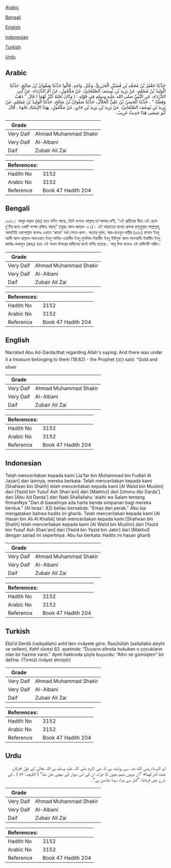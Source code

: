 [Arabic](#arabic)

[Bengali](#bengali)

[English](#english)

[Indonesian](#indonesian)

[Turkish](#turkish)

[Urdu](#urdu)

## Arabic


<div dir="rtl" lang="ar" style={{fontSize:'larger',backgroundColor:'#f8f9fa',padding:20}}>
حَدَّثَنَا جَعْفَرُ بْنُ مُحَمَّدِ بْنِ فُضَيْلٍ الْجَزَرِيُّ، وَغَيْرُ، وَاحِدٍ، قَالُوا حَدَّثَنَا صَفْوَانُ بْنُ صَالِحٍ، حَدَّثَنَا الْوَلِيدُ بْنُ مُسْلِمٍ، عَنْ يَزِيدَ بْنِ يُوسُفَ الصَّنْعَانِيِّ، عَنْ مَكْحُولٍ، عَنْ أُمِّ الدَّرْدَاءِ، عَنْ أَبِي الدَّرْدَاءِ، عَنِ النَّبِيِّ صلى الله عليه وسلم فِي قَوْلِهِ ‏:‏ ‏(‏ وَكَانَ تَحْتَهُ كَنْزٌ لَهُمَا ‏)‏ قَالَ ‏"‏ ذَهَبٌ وَفِضَّةٌ ‏"‏ ‏.‏ حَدَّثَنَا الْحَسَنُ بْنُ عَلِيٍّ الْخَلاَّلُ، حَدَّثَنَا صَفْوَانُ بْنُ صَالِحٍ، حَدَّثَنَا الْوَلِيدُ بْنُ مُسْلِمٍ، عَنْ يَزِيدَ بْنِ يُوسُفَ الصَّنْعَانِيِّ، عَنْ يَزِيدَ بْنِ يَزِيدَ بْنِ جَابِرٍ، عَنْ مَكْحُولٍ، بِهَذَا الإِسْنَادِ نَحْوَهُ ‏.‏ قَالَ أَبُو عِيسَى هَذَا حَدِيثٌ غَرِيبٌ ‏.‏
</div>
<div style={{backgroundColor:'#f8f9fa',padding:20, marginBottom: 10}}><table> <thead> <tr> <th>Grade</th> <th></th> </tr> </thead> <tbody> <tr><td>Very Daif</td><td>Ahmad Muhammad Shakir</td></tr><tr><td>Very Daif</td><td>Al-Albani</td></tr><tr><td>Daif</td><td>Zubair Ali Zai</td></tr></tbody></table><table> <thead> <tr> <th>References:</th> <th></th> </tr> </thead> <tbody><tr><td>Hadith No</td><td>3152</td></tr><tr><td>Arabic No</td><td>3152</td></tr><tr><td>Reference</td><td>Book 47 Hadith 204</td></tr></tbody></table></div>

## Bengali


<div dir="ltr" lang="bn" style={{fontSize:'larger',backgroundColor:'#f8f9fa',padding:20}}>
৩১৫২। আবূদ দারদা (রাঃ) হতে বর্ণিত আছে, তিনি বলেনঃ আল্লাহ্ তা'আলার বাণী, “এই প্রাচীরের নীচে এই ছেলে দু'টির জন্য একটি সম্পদ রক্ষিত আছে" (সূরাঃ আল-কাহফ- ৮২)। এই আয়াতের ব্যাখ্যা প্রসঙ্গে রাসূলুল্লাহ সাল্লাল্লাহু আলাইহি ওয়াসাল্লাম বলেনঃ এখানে 'কান্‌য’ অর্থ সোনা-রূপা। অত্যন্ত দুর্বল, আর-রাওযুন নায়ীর (৯৪০) হাসান ইবনু আলী আল-খাল্লাল-সাফওয়ান ইবনু সালিহ-ওয়ালীদ ইবনু মুসলিম-ইয়াযীদ ইবনু ইউসুফ আস-সানআনী-ইয়াযীদ ইবনু জাবির-মাকহুল (রাহঃ) হতে এই সনদে উপরের হাদীসের মতই বর্ণিত হয়েছে। আবূ ঈসা বলেনঃ এই হাদীসটি গারীব।
</div>
<div style={{backgroundColor:'#f8f9fa',padding:20, marginBottom: 10}}><table> <thead> <tr> <th>Grade</th> <th></th> </tr> </thead> <tbody> <tr><td>Very Daif</td><td>Ahmad Muhammad Shakir</td></tr><tr><td>Very Daif</td><td>Al-Albani</td></tr><tr><td>Daif</td><td>Zubair Ali Zai</td></tr></tbody></table><table> <thead> <tr> <th>References:</th> <th></th> </tr> </thead> <tbody><tr><td>Hadith No</td><td>3152</td></tr><tr><td>Arabic No</td><td>3152</td></tr><tr><td>Reference</td><td>Book 47 Hadith 204</td></tr></tbody></table></div>

## English


<div dir="ltr" lang="en" style={{fontSize:'larger',backgroundColor:'#f8f9fa',padding:20}}>
Narrated Abu Ad-Darda:that regarding Allah's saying: And there was under it a treasure belonging to them (18:82) - the Prophet (ﷺ) said: "Gold and silver
</div>
<div style={{backgroundColor:'#f8f9fa',padding:20, marginBottom: 10}}><table> <thead> <tr> <th>Grade</th> <th></th> </tr> </thead> <tbody> <tr><td>Very Daif</td><td>Ahmad Muhammad Shakir</td></tr><tr><td>Very Daif</td><td>Al-Albani</td></tr><tr><td>Daif</td><td>Zubair Ali Zai</td></tr></tbody></table><table> <thead> <tr> <th>References:</th> <th></th> </tr> </thead> <tbody><tr><td>Hadith No</td><td>3152</td></tr><tr><td>Arabic No</td><td>3152</td></tr><tr><td>Reference</td><td>Book 47 Hadith 204</td></tr></tbody></table></div>

## Indonesian


<div dir="ltr" lang="id" style={{fontSize:'larger',backgroundColor:'#f8f9fa',padding:20}}>
Telah menceritakan kepada kami [Ja'far bin Muhammad bin Fudlail Al Jazari] dan lainnya, mereka berkata: Telah menceritakan kepada kami [Shafwan bin Shalih] telah menceritakan kepada kami [Al Walid bin Muslim] dari [Yazid bin Yusuf Ash Shan'ani] dari [Makhlul] dari [Ummu Abi Darda'] dari [Abu Ad Darda'] dari Nabi Shallallahu 'alaihi wa Salam tentang firmanNya "Dan di bawahnya ada harta benda simpanan bagi mereka berdua." (Al Israa': 82) beliau bersabda: "Emas dan perak." Abu Isa mengatakan bahwa hadits ini gharib. Telah menceritakan kepada kami [Al Hasan bin Ali Al Khallal] telah menceritakan kepada kami [Shafwan bin Shalih] telah menceritakan kepada kami [Al Walid bin Muslim] dari [Yazid bin Yusuf Ash Shan'ani] dari [Yazid bin Yazid bin Jabir] dari [Makhul] dengan sanad ini sepertinya. Abu Isa berkata: Hadits ini hasan gharib
</div>
<div style={{backgroundColor:'#f8f9fa',padding:20, marginBottom: 10}}><table> <thead> <tr> <th>Grade</th> <th></th> </tr> </thead> <tbody> <tr><td>Very Daif</td><td>Ahmad Muhammad Shakir</td></tr><tr><td>Very Daif</td><td>Al-Albani</td></tr><tr><td>Daif</td><td>Zubair Ali Zai</td></tr></tbody></table><table> <thead> <tr> <th>References:</th> <th></th> </tr> </thead> <tbody><tr><td>Hadith No</td><td>3152</td></tr><tr><td>Arabic No</td><td>3152</td></tr><tr><td>Reference</td><td>Book 47 Hadith 204</td></tr></tbody></table></div>

## Turkish


<div dir="ltr" lang="tr" style={{fontSize:'larger',backgroundColor:'#f8f9fa',padding:20}}>
Ebû’d Derdâ (radıyallahü anh)’den rivâyete göre, Rasûlüllah (sallallahü aleyhi ve sellem), Kehf süresi 82. ayetinde: “Duvarın altında hukuken o çocukların olan bir hazine vardı.” Ayeti hakkında şöyle buyurdu: “Altın ve gümüşten” bir define. (Tirmizî rivâyet etmiştir)
</div>
<div style={{backgroundColor:'#f8f9fa',padding:20, marginBottom: 10}}><table> <thead> <tr> <th>Grade</th> <th></th> </tr> </thead> <tbody> <tr><td>Very Daif</td><td>Ahmad Muhammad Shakir</td></tr><tr><td>Very Daif</td><td>Al-Albani</td></tr><tr><td>Daif</td><td>Zubair Ali Zai</td></tr></tbody></table><table> <thead> <tr> <th>References:</th> <th></th> </tr> </thead> <tbody><tr><td>Hadith No</td><td>3152</td></tr><tr><td>Arabic No</td><td>3152</td></tr><tr><td>Reference</td><td>Book 47 Hadith 204</td></tr></tbody></table></div>

## Urdu


<div dir="rtl" lang="ur" style={{fontSize:'larger',backgroundColor:'#f8f9fa',padding:20}}>
ابو الدرداء رضی الله عنہ سے روایت ہے کہ نبی اکرم صلی اللہ علیہ وسلم نے اللہ تعالیٰ کے قول «وكان تحته كنز لهما» ”ان دونوں یتیم بچوں کا خزانہ ان کی اس دیوار کے نیچے دفن تھا“ ( الکہف: ۸۲ ) ، کے بارے میں فرمایا: ”کنز سے مراد سونا چاندی ہے“۔
</div>
<div style={{backgroundColor:'#f8f9fa',padding:20, marginBottom: 10}}><table> <thead> <tr> <th>Grade</th> <th></th> </tr> </thead> <tbody> <tr><td>Very Daif</td><td>Ahmad Muhammad Shakir</td></tr><tr><td>Very Daif</td><td>Al-Albani</td></tr><tr><td>Daif</td><td>Zubair Ali Zai</td></tr></tbody></table><table> <thead> <tr> <th>References:</th> <th></th> </tr> </thead> <tbody><tr><td>Hadith No</td><td>3152</td></tr><tr><td>Arabic No</td><td>3152</td></tr><tr><td>Reference</td><td>Book 47 Hadith 204</td></tr></tbody></table></div>